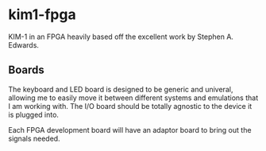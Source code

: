 # kim1-fpga

KIM-1 in an FPGA heavily based off the excellent work by
Stephen A. Edwards.

## Boards

The keyboard and LED board is designed to be generic and univeral, allowing me to easily move it between 
different systems and emulations that I am working with.  The I/O board should be totally agnostic to the
device it is plugged into.

Each FPGA development board will have an adaptor board to bring out the signals needed.

